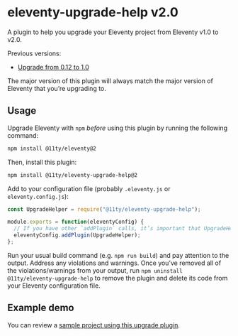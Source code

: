 # eleventy-upgrade-help v2.0

A plugin to help you upgrade your Eleventy project from Eleventy v1.0 to v2.0.

Previous versions:

* [Upgrade from 0.12 to 1.0](https://github.com/11ty/eleventy-upgrade-help/tree/v1.x)

The major version of this plugin will always match the major version of Eleventy that you’re upgrading to.

## Usage

Upgrade Eleventy with `npm` _before_ using this plugin by running the following command:

```bash
npm install @11ty/eleventy@2
```

Then, install this plugin:

```bash
npm install @11ty/eleventy-upgrade-help@2
```

Add to your configuration file (probably `.eleventy.js` or `eleventy.config.js`):

```js
const UpgradeHelper = require("@11ty/eleventy-upgrade-help");

module.exports = function(eleventyConfig) {
  // If you have other `addPlugin` calls, it’s important that UpgradeHelper is added last.
  eleventyConfig.addPlugin(UpgradeHelper);
};
```

Run your usual build command (e.g. `npm run build`) and pay attention to the output.
Address any violations and warnings. Once you’ve removed all of the violations/warnings from your output, run `npm uninstall @11ty/eleventy-upgrade-help` to remove the plugin and delete its code from your Eleventy configuration file.

## Example demo

You can review a [sample project using this upgrade plugin](https://github.com/11ty/demo-eleventy-upgrade-help).

<!--
Steps:

1. Check eleventy version of current project to make sure it’s relevant.
2. Run the assigned ruleset specific to your project.
3. Show errors and warnings
4. If no errors or warnings, show a message to remove the plugin.
-->

